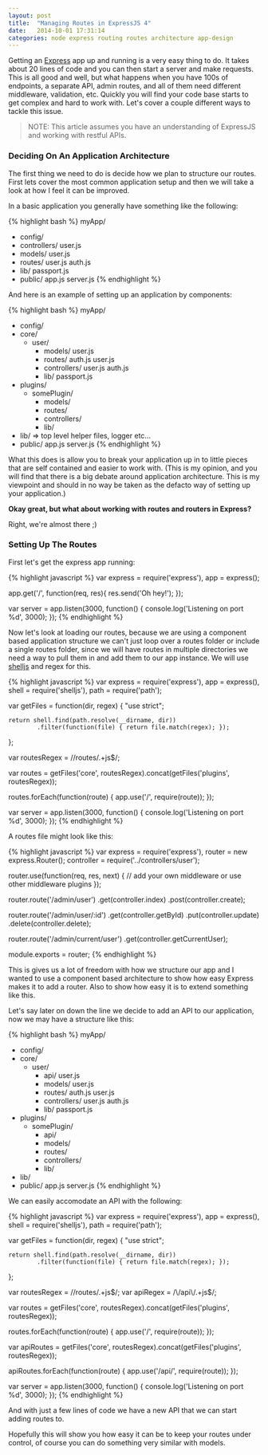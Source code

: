 ```yaml
---
layout: post
title:  "Managing Routes in ExpressJS 4"
date:   2014-10-01 17:31:14
categories: node express routing routes architecture app-design
---
```


Getting an [Express](http://expressjs.com/) app up and running is a very easy thing to do. It takes about 20 lines of code and you can then start a server and make requests. This is all good and well, but what happens when you have 100s of endpoints, a separate API, admin routes, and all of them need different middleware, validation, etc. Quickly you will find your code base starts to get complex and hard to work with. Let's cover a couple different ways to tackle this issue.

> NOTE: This article assumes you have an understanding of ExpressJS and working with restful APIs.


### Deciding On An Application Architecture

The first thing we need to do is decide how we plan to structure our routes. First lets cover the most common application setup and then we will take a look at how I feel it can be improved.

In a basic application you generally have something like the following:

{% highlight bash %}
myApp/
- config/
- controllers/
    user.js
- models/
    user.js
- routes/
    user.js
    auth.js
- lib/
    passport.js
- public/
app.js
server.js
{% endhighlight %}


And here is an example of setting up an application by components:

{% highlight bash %}
myApp/
- config/
- core/
  - user/
    - models/
        user.js
    - routes/
        auth.js
        user.js
    - controllers/
        user.js
        auth.js
    - lib/
        passport.js
- plugins/
  - somePlugin/
    - models/
    - routes/
    - controllers/
    - lib/
- lib/ => top level helper files, logger etc...
- public/
app.js
server.js
{% endhighlight %}

What this does is allow you to break your application up in to little pieces that are self contained and easier to work with. (This is my opinion, and you will find that there is a big debate around application architecture. This is my viewpoint and should in no way be taken as the defacto way of setting up your application.)


**Okay great, but what about working with routes and routers in Express?**

Right, we're almost there ;)

### Setting Up The Routes

First let's get the express app running:

{% highlight javascript %}
var express = require('express'),
    app = express();

app.get('/', function(req, res){
  res.send('Oh hey!');
});

var server = app.listen(3000, function() {
    console.log('Listening on port %d', 3000);
});
{% endhighlight %}

Now let's look at loading our routes, because we are using a component based application structure we can't just loop over a routes folder or include a single routes folder, since we will have routes in multiple directories we need a way to pull them in and add them to our app instance. We will use [shelljs](https://github.com/arturadib/shelljs) and regex for this.

{% highlight javascript %}
var express = require('express'),
    app = express(),
    shell = require('shelljs'),
    path = require('path');

var getFiles = function(dir, regex) {
    "use strict";

    return shell.find(path.resolve(__dirname, dir))
            .filter(function(file) { return file.match(regex); });
};

var routesRegex = /\/routes\/.+js$/;

var routes = getFiles('core', routesRegex).concat(getFiles('plugins', routesRegex));

routes.forEach(function(route) {
   app.use('/', require(route));
});

var server = app.listen(3000, function() {
    console.log('Listening on port %d', 3000);
});
{% endhighlight %}

A routes file might look like this:

{% highlight javascript %}
var express = require('express'),
    router = new express.Router();
    controller = require('../controllers/user');

router.use(function(req, res, next) {
   // add your own middleware or use other middleware plugins
});

router.route('/admin/user')
    .get(controller.index)
    .post(controller.create);

router.route('/admin/user/:id')
    .get(controller.getById)
    .put(controller.update)
    .delete(controller.delete);

router.route('/admin/current/user')
    .get(controller.getCurrentUser);

module.exports = router;
{% endhighlight %}

This is gives us a lot of freedom with how we structure our app and I wanted to use a component based architecture to show how easy Express makes it to add a router. Also to show how easy it is to extend something like this.

Let's say later on down the line we decide to add an API to our application, now we may have a structure like this:

{% highlight bash %}
myApp/
- config/
- core/
  - user/
    - api/
        user.js
    - models/
        user.js
    - routes/
        auth.js
        user.js
    - controllers/
        user.js
        auth.js
    - lib/
        passport.js
- plugins/
  - somePlugin/
    - api/
    - models/
    - routes/
    - controllers/
    - lib/
- lib/
- public/
app.js
server.js
{% endhighlight %}

We can easily accomodate an API with the following:

{% highlight javascript %}
var express = require('express'),
    app = express(),
    shell = require('shelljs'),
    path = require('path');

var getFiles = function(dir, regex) {
    "use strict";

    return shell.find(path.resolve(__dirname, dir))
            .filter(function(file) { return file.match(regex); });
};

var routesRegex = /\/routes\/.+js$/;
var apiRegex = /\/api\/.+js$/;

var routes = getFiles('core', routesRegex).concat(getFiles('plugins', routesRegex));

routes.forEach(function(route) {
   app.use('/', require(route));
});

var apiRoutes = getFiles('core', routesRegex).concat(getFiles('plugins', routesRegex));

apiRoutes.forEach(function(route) {
   app.use('/api/', require(route));
});

var server = app.listen(3000, function() {
    console.log('Listening on port %d', 3000);
});
{% endhighlight %}

And with just a few lines of code we have a new API that we can start adding routes to.

Hopefully this will show you how easy it can be to keep your routes under control, of course you can do something very similar with models.

